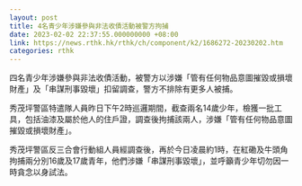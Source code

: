 ```yaml
---
layout: post
title: 4名青少年涉嫌參與非法收債活動被警方拘捕
date: 2023-02-02 22:37:55.000000000 +08:00
link: https://news.rthk.hk/rthk/ch/component/k2/1686272-20230202.htm
categories: rthk
---
```


四名青少年涉嫌參與非法收債活動，被警方以涉嫌「管有任何物品意圖摧毀或損壞財產」及「串謀刑事毀壞」扣留調查，警方不排除有更多人被捕。

秀茂坪警區特遣隊人員昨日下午2時巡邏期間，截查兩名14歲少年，檢獲一批工具，包括油漆及屬於他人的住戶證，調查後拘捕該兩人，涉嫌「管有任何物品意圖摧毀或損壞財產」。
 
秀茂坪警區反三合會行動組人員經調查後，再於今日凌晨約1時，在紅磡及牛頭角拘捕兩分別16歲及17歲青年，他們涉嫌「串謀刑事毀壞」，並呼籲青少年切勿因一時貪念以身試法。
